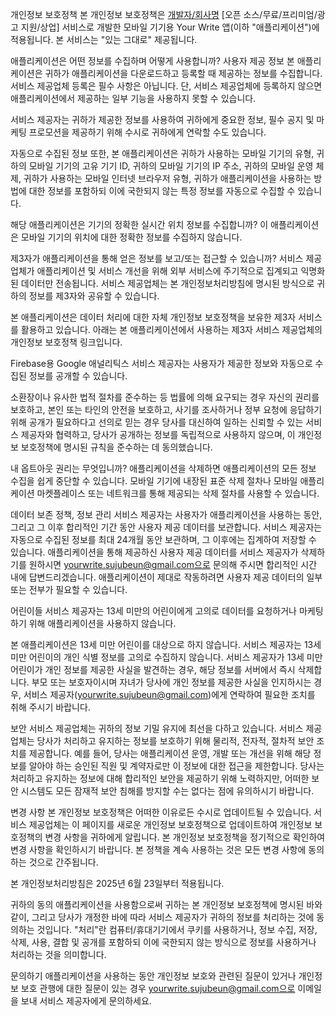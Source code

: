 개인정보 보호정책
본 개인정보 보호정책은 [개발자/회사명](이하 "서비스 제공업체") [오픈 소스/무료/프리미엄/광고 지원/상업] 서비스로 개발한 모바일 기기용 Your Write 앱(이하 "애플리케이션")에 적용됩니다. 본 서비스는 "있는 그대로" 제공됩니다.


애플리케이션은 어떤 정보를 수집하며 어떻게 사용합니까?
사용자 제공 정보
본 애플리케이션은 귀하가 애플리케이션을 다운로드하고 등록할 때 제공하는 정보를 수집합니다. 서비스 제공업체 등록은 필수 사항은 아닙니다. 단, 서비스 제공업체에 등록하지 않으면 애플리케이션에서 제공하는 일부 기능을 사용하지 못할 수 있습니다.

서비스 제공자는 귀하가 제공한 정보를 사용하여 귀하에게 중요한 정보, 필수 공지 및 마케팅 프로모션을 제공하기 위해 수시로 귀하에게 연락할 수도 있습니다.


자동으로 수집된 정보
또한, 본 애플리케이션은 귀하가 사용하는 모바일 기기의 유형, 귀하의 모바일 기기의 고유 기기 ID, 귀하의 모바일 기기의 IP 주소, 귀하의 모바일 운영 체제, 귀하가 사용하는 모바일 인터넷 브라우저 유형, 귀하가 애플리케이션을 사용하는 방법에 대한 정보를 포함하되 이에 국한되지 않는 특정 정보를 자동으로 수집할 수 있습니다.


해당 애플리케이션은 기기의 정확한 실시간 위치 정보를 수집합니까?
이 애플리케이션은 모바일 기기의 위치에 대한 정확한 정보를 수집하지 않습니다.


제3자가 애플리케이션을 통해 얻은 정보를 보고/또는 접근할 수 있습니까?
서비스 제공업체가 애플리케이션 및 서비스 개선을 위해 외부 서비스에 주기적으로 집계되고 익명화된 데이터만 전송됩니다. 서비스 제공업체는 본 개인정보처리방침에 명시된 방식으로 귀하의 정보를 제3자와 공유할 수 있습니다.


본 애플리케이션은 데이터 처리에 대한 자체 개인정보 보호정책을 보유한 제3자 서비스를 활용하고 있습니다. 아래는 본 애플리케이션에서 사용하는 제3자 서비스 제공업체의 개인정보 보호정책 링크입니다.

Firebase용 Google 애널리틱스
서비스 제공자는 사용자가 제공한 정보와 자동으로 수집된 정보를 공개할 수 있습니다.

소환장이나 유사한 법적 절차를 준수하는 등 법률에 의해 요구되는 경우
자신의 권리를 보호하고, 본인 또는 타인의 안전을 보호하고, 사기를 조사하거나 정부 요청에 응답하기 위해 공개가 필요하다고 선의로 믿는 경우
당사를 대신하여 일하는 신뢰할 수 있는 서비스 제공자와 협력하고, 당사가 공개하는 정보를 독립적으로 사용하지 않으며, 이 개인정보 보호정책에 명시된 규칙을 준수하는 데 동의했습니다.

내 옵트아웃 권리는 무엇입니까?
애플리케이션을 삭제하면 애플리케이션의 모든 정보 수집을 쉽게 중단할 수 있습니다. 모바일 기기에 내장된 표준 삭제 절차나 모바일 애플리케이션 마켓플레이스 또는 네트워크를 통해 제공되는 삭제 절차를 사용할 수 있습니다.


데이터 보존 정책, 정보 관리
서비스 제공자는 사용자가 애플리케이션을 사용하는 동안, 그리고 그 이후 합리적인 기간 동안 사용자 제공 데이터를 보관합니다. 서비스 제공자는 자동으로 수집된 정보를 최대 24개월 동안 보관하며, 그 이후에는 집계하여 저장할 수 있습니다. 애플리케이션을 통해 제공하신 사용자 제공 데이터를 서비스 제공자가 삭제하기를 원하시면 yourwrite.sujubeun@gmail.com으로 문의해 주시면 합리적인 시간 내에 답변드리겠습니다. 애플리케이션이 제대로 작동하려면 사용자 제공 데이터의 일부 또는 전부가 필요할 수 있습니다.


어린이들
서비스 제공자는 13세 미만의 어린이에게 고의로 데이터를 요청하거나 마케팅하기 위해 애플리케이션을 사용하지 않습니다.


본 애플리케이션은 13세 미만 어린이를 대상으로 하지 않습니다. 서비스 제공자는 13세 미만 어린이의 개인 식별 정보를 고의로 수집하지 않습니다. 서비스 제공자가 13세 미만 어린이가 개인 정보를 제공한 사실을 발견하는 경우, 해당 정보를 서버에서 즉시 삭제합니다. 부모 또는 보호자이시며 자녀가 당사에 개인 정보를 제공한 사실을 인지하시는 경우, 서비스 제공자(yourwrite.sujubeun@gmail.com)에게 연락하여 필요한 조치를 취해 주시기 바랍니다.


보안
서비스 제공업체는 귀하의 정보 기밀 유지에 최선을 다하고 있습니다. 서비스 제공업체는 당사가 처리하고 유지하는 정보를 보호하기 위해 물리적, 전자적, 절차적 보안 조치를 제공합니다. 예를 들어, 당사는 애플리케이션 운영, 개발 또는 개선을 위해 해당 정보를 알아야 하는 승인된 직원 및 계약자로만 이 정보에 대한 접근을 제한합니다. 당사는 처리하고 유지하는 정보에 대해 합리적인 보안을 제공하기 위해 노력하지만, 어떠한 보안 시스템도 모든 잠재적 보안 침해를 방지할 수는 없다는 점에 유의하시기 바랍니다.


변경 사항
본 개인정보 보호정책은 어떠한 이유로든 수시로 업데이트될 수 있습니다. 서비스 제공업체는 이 페이지를 새로운 개인정보 보호정책으로 업데이트하여 개인정보 보호정책의 변경 사항을 귀하에게 알립니다. 본 개인정보 보호정책을 정기적으로 확인하여 변경 사항을 확인하시기 바랍니다. 본 정책을 계속 사용하는 것은 모든 변경 사항에 동의하는 것으로 간주됩니다.


본 개인정보처리방침은 2025년 6월 23일부터 적용됩니다.


귀하의 동의
애플리케이션을 사용함으로써 귀하는 본 개인정보 보호정책에 명시된 바와 같이, 그리고 당사가 개정한 바에 따라 서비스 제공자가 귀하의 정보를 처리하는 것에 동의하는 것입니다. "처리"란 컴퓨터/휴대기기에서 쿠키를 사용하거나, 정보 수집, 저장, 삭제, 사용, 결합 및 공개를 포함하되 이에 국한되지 않는 방식으로 정보를 사용하거나 처리하는 것을 의미합니다.


문의하기
애플리케이션을 사용하는 동안 개인정보 보호와 관련된 질문이 있거나 개인정보 보호 관행에 대한 질문이 있는 경우 yourwrite.sujubeun@gmail.com으로 이메일을 보내 서비스 제공자에게 문의하세요.